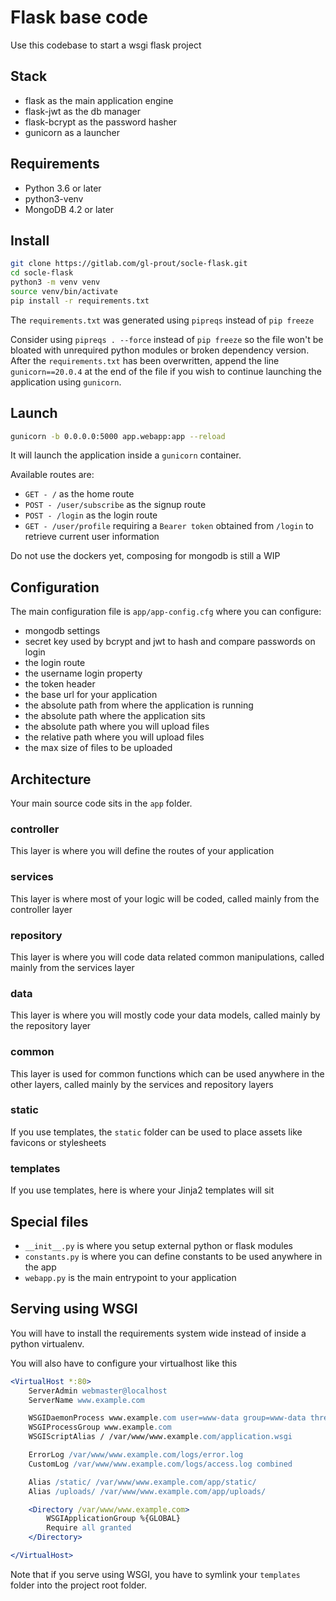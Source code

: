 # Flask base code

Use this codebase to start a wsgi flask project

## Stack

- flask as the main application engine
- flask-jwt as the db manager
- flask-bcrypt as the password hasher
- gunicorn as a launcher

## Requirements

- Python 3.6 or later
- python3-venv
- MongoDB 4.2 or later

## Install

```bash
git clone https://gitlab.com/gl-prout/socle-flask.git
cd socle-flask
python3 -m venv venv
source venv/bin/activate
pip install -r requirements.txt
```

The `requirements.txt` was generated using `pipreqs` instead of `pip freeze`

Consider using `pipreqs . --force` instead of `pip freeze` so the file won't be bloated with unrequired python modules or broken dependency version. After the `requirements.txt` has been overwritten, append the line `gunicorn==20.0.4` at the end of the file if you wish to continue launching the application using `gunicorn`.

## Launch

```bash
gunicorn -b 0.0.0.0:5000 app.webapp:app --reload
```

It will launch the application inside a `gunicorn` container.

Available routes are:

- `GET - /` as the home route
- `POST - /user/subscribe` as the signup route
- `POST - /login` as the login route
- `GET - /user/profile` requiring a `Bearer token` obtained from `/login` to retrieve current user information

Do not use the dockers yet, composing for mongodb is still a WIP

## Configuration

The main configuration file is `app/app-config.cfg` where you can configure:

- mongodb settings
- secret key used by bcrypt and jwt to hash and compare passwords on login
- the login route
- the username login property
- the token header
- the base url for your application
- the absolute path from where the application is running
- the absolute path where the application sits
- the absolute path where you will upload files
- the relative path where you will upload files
- the max size of files to be uploaded

## Architecture

Your main source code sits in the `app` folder.

### controller

This layer is where you will define the routes of your application

### services

This layer is where most of your logic will be coded, called mainly from the controller layer

### repository

This layer is where you will code data related common manipulations, called mainly from the services layer

### data

This layer is where you will mostly code your data models, called mainly by the repository layer

### common

This layer is used for common functions which can be used anywhere in the other layers, called mainly by the services and repository layers

### static

If you use templates, the `static` folder can be used to place assets like favicons or stylesheets

### templates

If you use templates, here is where your Jinja2 templates will sit

## Special files

- `__init__.py` is where you setup external python or flask modules
- `constants.py` is where you can define constants to be used anywhere in the app
- `webapp.py` is the main entrypoint to your application

## Serving using WSGI

You will have to install the requirements system wide instead of inside a python virtualenv.

You will also have to configure your virtualhost like this

```apache
<VirtualHost *:80>
    ServerAdmin webmaster@localhost
    ServerName www.example.com

    WSGIDaemonProcess www.example.com user=www-data group=www-data threads=5 processes=2
    WSGIProcessGroup www.example.com
    WSGIScriptAlias / /var/www/www.example.com/application.wsgi

    ErrorLog /var/www/www.example.com/logs/error.log
    CustomLog /var/www/www.example.com/logs/access.log combined

    Alias /static/ /var/www/www.example.com/app/static/
    Alias /uploads/ /var/www/www.example.com/app/uploads/

    <Directory /var/www/www.example.com>
        WSGIApplicationGroup %{GLOBAL}
        Require all granted
    </Directory>

</VirtualHost>
```

Note that if you serve using WSGI, you have to symlink your `templates` folder into the project root folder.
